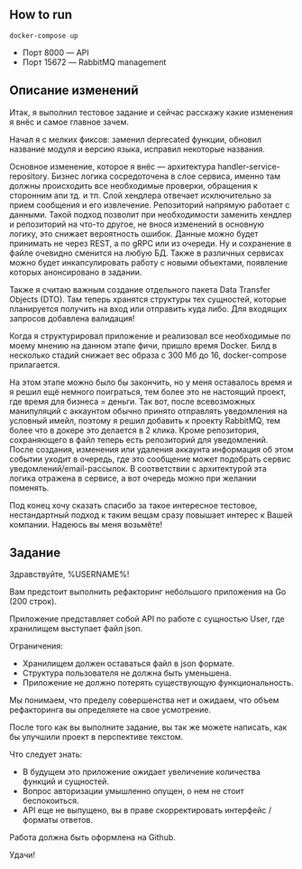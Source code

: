 ## How to run

`docker-compose up`

- Порт 8000 — API
- Порт 15672 — RabbitMQ management

## Описание изменений

Итак, я выполнил тестовое задание и сейчас расскажу какие изменения я внёс и самое главное зачем.

Начал я с мелких фиксов: заменил deprecated функции, обновил название модуля и версию языка, исправил некоторые названия.

Основное изменение, которое я внёс — архитектура handler-service-repository. Бизнес логика сосредоточена в слое сервиса, именно там должны происходить все необходимые проверки, обращения к сторонним апи тд. и тп. Слой хендлера отвечает исключительно за прием сообщения и его извлечение. Репозиторий напрямую работает с данными. Такой подход позволит при необходимости заменить хендлер и репозиторий на что-то другое, не внося изменений в основную логику, это снижает вероятность ошибок. Данные можно будет принимать не через REST, а по gRPC или из очереди. Ну и сохранение в файле очевидно сменится на любую БД. Также в различных сервисах можно будет инкапсулировать работу с новыми объектами, появление которых анонсировано в задании.

Также я считаю важным создание отдельного пакета Data Transfer Objects (DTO). Там теперь хранятся структуры тех сущностей, которые планируется получить на вход или отправить куда либо. Для входящих запросов добавлена валидация!

Когда я структурировал приложение и реализовал все необходимые по моему мнению на данном этапе фичи, пришло время Docker. Билд в несколько стадий снижает вес образа с 300 Мб до 16, docker-compose прилагается.

На этом этапе можно было бы закончить, но у меня оставалось время и я решил ещё немного поиграться, тем более это не настоящий проект, где время для бизнеса = деньги. Так вот, после всевозможных манипуляций с аккаунтом обычно принято отправлять уведомления на условный имейл, поэтому я решил добавить к проекту RabbitMQ, тем более что в докере это делается в 2 клика. Кроме репозитория, сохраняющего в файл теперь есть репозиторий для уведомлений. После создания, изменения или удаления аккаунта информация об этом событии уходит в очередь, где это сообщение может подобрать сервис уведомлений/email-рассылок. В соответствии с архитектурой эта логика отражена в сервисе, а вот очередь можно при желании поменять.

Под конец хочу сказать спасибо за такое интересное тестовое, нестандартный подход к таким вещам сразу повышает интерес к Вашей компании. Надеюсь вы меня возьмёте!

## Задание

Здравствуйте, %USERNAME%!

Вам предстоит выполнить рефакторинг небольшого приложения на Go (200 строк).

Приложение представляет собой API по работе с сущностью User, где хранилищем выступает файл json.

Ограничения:
- Хранилищем должен оставаться файл в json формате.
- Структура пользователя не должна быть уменьшена.
- Приложение не должно потерять существующую функциональность. 

Мы понимаем, что пределу совершенства нет и ожидаем, что объем рефакторинга вы определяете на свое усмотрение.  

После того как вы выполните задание, вы так же можете написать, как бы улучшили проект в перспективе текстом.

Что следует знать:
- В будущем это приложение ожидает увеличение количества функций и сущностей. 
- Вопрос авторизации умышленно опущен, о нем не стоит беспокоиться.
- API еще не выпущено, вы в праве скорректировать интерфейс / форматы ответов.

Работа должна быть оформлена на Github.

Удачи!
